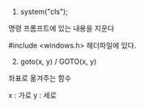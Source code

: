 1. system("cls");

명령 프롬프트에 있는 내용을 지운다

#include <windows.h> 헤더파일에 있다.


2. goto(x, y) / GOTO(x, y)

좌표로 옮겨주는 함수

x : 가로 y : 세로

